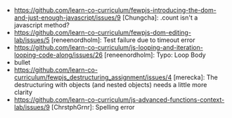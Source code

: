* https://github.com/learn-co-curriculum/fewpjs-introducing-the-dom-and-just-enough-javascript/issues/9 [Chungcha]: .count isn't a javascript method?
* https://github.com/learn-co-curriculum/fewpjs-dom-editing-lab/issues/5 [reneenordholm]: Test failure due to timeout error
* https://github.com/learn-co-curriculum/js-looping-and-iteration-looping-code-along/issues/26 [reneenordholm]: Typo: Loop Body <li> bullet
* https://github.com/learn-co-curriculum/fewpjs_destructuring_assignment/issues/4 [merecka]: The destructuring with objects (and nested objects) needs a little more clarity
* https://github.com/learn-co-curriculum/js-advanced-functions-context-lab/issues/9 [ChrstphGrnr]: Spelling error
